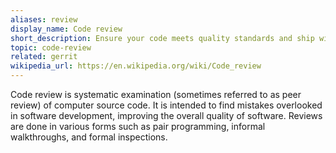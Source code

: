 ```yaml
---
aliases: review
display_name: Code review
short_description: Ensure your code meets quality standards and ship with confidence.
topic: code-review
related: gerrit
wikipedia_url: https://en.wikipedia.org/wiki/Code_review
---
```

Code review is systematic examination (sometimes referred to as peer review) of computer source code. It is intended to find mistakes overlooked in software development, improving the overall quality of software. Reviews are done in various forms such as pair programming, informal walkthroughs, and formal inspections.
